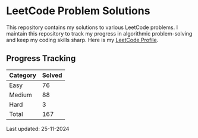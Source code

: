 # LeetCode Problem Solutions

This repository contains my solutions to various LeetCode problems. I maintain this repository to track my progress in algorithmic problem-solving and keep my coding skills sharp. Here is my [LeetCode Profile](https://leetcode.com/skirrrrrra).
## Progress Tracking

| Category | Solved |
|----------|---------|
| Easy | 76 |
| Medium | 88 |
| Hard | 3 |
| Total | 167 |

Last updated: 25-11-2024
